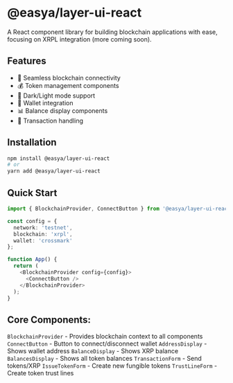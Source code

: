 # @easya/layer-ui-react

A React component library for building blockchain applications with ease, focusing on XRPL integration (more coming soon).

## Features

- 🔗 Seamless blockchain connectivity
- 💰 Token management components
- 🎨 Dark/Light mode support
- 🔐 Wallet integration
- 📊 Balance display components
- 🔄 Transaction handling

## Installation

```bash
npm install @easya/layer-ui-react
# or
yarn add @easya/layer-ui-react
```

## Quick Start

```typescript
import { BlockchainProvider, ConnectButton } from '@easya/layer-ui-react';

const config = {
  network: 'testnet',
  blockchain: 'xrpl',
  wallet: 'crossmark'
};

function App() {
  return (
    <BlockchainProvider config={config}>
      <ConnectButton />
    </BlockchainProvider>
  );
}
```


## Core Components:

`BlockchainProvider` - Provides blockchain context to all components
`ConnectButton` - Button to connect/disconnect wallet
`AddressDisplay` - Shows wallet address
`BalanceDisplay` - Shows XRP balance
`BalancesDisplay` - Shows all token balances
`TransactionForm` - Send tokens/XRP
`IssueTokenForm` - Create new fungible tokens
`TrustLineForm` - Create token trust lines